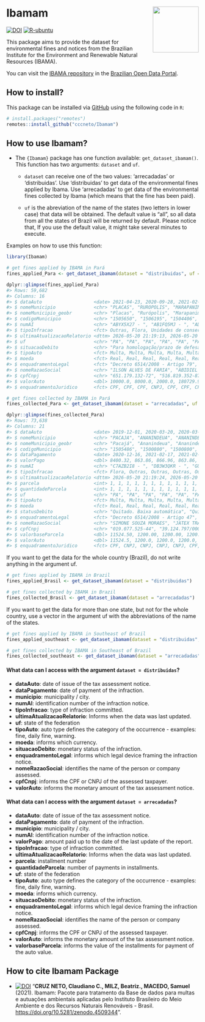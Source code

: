 
<!-- README.md is generated from README.Rmd. Please edit that file -->

# Ibamam <img src="man/figures/hexlogo.png" align="right" width = "120px"/>

<!-- badges: start -->

[![DOI](https://zenodo.org/badge/DOI/10.5281/zenodo.4509344.svg)](https://doi.org/10.5281/zenodo.4509344)
[![R-ubuntu](https://github.com/cccneto/Ibamam/actions/workflows/R-CMD-check-ubuntu.yaml/badge.svg)](https://github.com/cccneto/Ibamam/actions/workflows/R-CMD-check-ubuntu.yaml)
<!-- badges: end -->

This package aims to provide the dataset for environmental fines and
notices from the Brazilian Institute for the Environment and Renewable
Natural Resources (IBAMA).

You can visit the [IBAMA
repository](https://dados.gov.br/organization/instituto-brasileiro-do-meio-ambiente-e-dos-recursos-naturais-renovaveis-ibama)
in the [Brazilian Open Data Portal](https://dados.gov.br/).

## How to install?

This package can be installed via [GitHub](https://github.com/) using
the following code in `R`:

``` r
# install.packages("remotes")
remotes::install_github("cccneto/Ibamam")
```

## How to use **Ibamam**?

-   The `{Ibamam}` package has one function available:
    `get_dataset_ibamam()`. This function has two arguments: `dataset`
    and `uf`.

    -   `dataset` can receive one of the two values: ‘arrecadadas’ or
        ‘distribuidas’. Use ‘distribuidas’ to get data of the
        environmental fines applied by Ibama. Use ‘arrecadadas’ to get
        data of the environmental fines collected by Ibama (which means
        that the fine has been paid).

    -   `uf` is the abreviation of the name of the states (two letters
        in lower case) that data will be obtained. The default value is
        “all”, so all data from all the states of Brazil will be
        returned by default. Please notice that, If you use the default
        value, it might take several minutes to execute.

Examples on how to use this function:

``` r
library(Ibamam)

# get fines applied by IBAMA in Pará
fines_applied_Para <- get_dataset_ibamam(dataset = "distribuidas", uf = "PA")

dplyr::glimpse(fines_applied_Para)
#> Rows: 59,682
#> Columns: 16
#> $ dataAuto                   <date> 2021-04-23, 2020-09-28, 2021-02-10, 2020-0…
#> $ nomeMunicipio              <chr> "PLACAS", "RUROPOLIS", "MARAPANIM", "PRAINH…
#> $ nomeMunicipio_geobr        <chr> "Placas", "Rurópolis", "Marapanim", "Prainh…
#> $ codigoMunicipio            <chr> "1505650", "1506195", "1504406", "1506005",…
#> $ numAI                      <chr> "ABYX5X27 - ", "AB1FQ5MJ - ", "AD6DF079 - "…
#> $ tipoInfracao               <fct> Outras, Flora, Unidades de conservação, Flo…
#> $ ultimaAtualizacaoRelatorio <dttm> 2026-05-20 21:19:13, 2026-05-20 21:19:13, …
#> $ uf                         <chr> "PA", "PA", "PA", "PA", "PA", "PA", "PA", "…
#> $ situacaoDebito             <chr> "Para homologação/prazo de defesa", "Para h…
#> $ tipoAuto                   <fct> Multa, Multa, Multa, Multa, Multa, Multa, M…
#> $ moeda                      <fct> Real, Real, Real, Real, Real, Real, Real, R…
#> $ enquadramentoLegal         <fct> "Decreto 6514/2008 - Artigo 79", "Decreto 6…
#> $ nomeRazaoSocial            <chr> "ILSON ALVES DE FARIA", "ABIDIEL CELESTINO …
#> $ cpfCnpj                    <chr> "651.179.132-72", "516.819.352-87", "667.55…
#> $ valorAuto                  <dbl> 10000.0, 8000.0, 2000.0, 180729.9, 2015000.…
#> $ enquadramentoJuridico      <fct> CPF, CPF, CPF, CNPJ, CPF, CPF, CPF, CNPJ, C…

# get fines collected by IBAMA in Pará
fines_collected_Para <- get_dataset_ibamam(dataset = "arrecadadas", uf = "PA")

dplyr::glimpse(fines_collected_Para)
#> Rows: 73,638
#> Columns: 21
#> $ dataAuto                   <date> 2019-12-01, 2020-03-20, 2020-03-10, 2020-0…
#> $ nomeMunicipio              <chr> "PACAJA", "ANANINDEUA", "ANANINDEUA", "ANAN…
#> $ nomeMunicipio_geobr        <chr> "Pacajá", "Ananindeua", "Ananindeua", "Anan…
#> $ codigoMunicipio            <chr> "1505486", "1500800", "1500800", "1500800",…
#> $ dataPagamento              <date> 2020-12-16, 2021-02-17, 2021-02-22, 2021-0…
#> $ valorPago                  <dbl> 8400.32, 863.86, 866.96, 863.86, 863.86, 10…
#> $ numAI                      <chr> "C7AZB2I8 - ", "DB3W3QKR - ", "GUN4XIPO - "…
#> $ tipoInfracao               <fct> Flora, Outras, Outras, Outras, Outras, Flor…
#> $ ultimaAtualizacaoRelatorio <dttm> 2026-05-20 21:19:24, 2026-05-20 21:19:24, …
#> $ parcela                    <int> 1, 1, 1, 1, 1, 1, 1, 1, 1, 1, 1, 1, 1, 2, 3…
#> $ quantidadeParcela          <int> 1, 1, 1, 1, 1, 1, 1, 1, 1, 1, 1, 1, 30, 30,…
#> $ uf                         <chr> "PA", "PA", "PA", "PA", "PA", "PA", "PA", "…
#> $ tipoAuto                   <fct> Multa, Multa, Multa, Multa, Multa, Multa, M…
#> $ moeda                      <fct> Real, Real, Real, Real, Real, Real, Real, R…
#> $ statusDebito               <chr> "Quitado. Baixa automática", "Quitado. Baix…
#> $ enquadramentoLegal         <fct> "Decreto 6514/2008 - Artigo 47", "Decreto 6…
#> $ nomeRazaoSocial            <chr> "SIMONE SOUZA MORAES", "JATEX TRANSPORTES L…
#> $ cpfCnpj                    <chr> "019.077.525-44", "39.124.797/0004-17", "43…
#> $ valorbaseParcela           <dbl> 11524.50, 1200.00, 1200.00, 1200.00, 1200.0…
#> $ valorAuto                  <dbl> 11524.5, 1200.0, 1200.0, 1200.0, 1200.0, 15…
#> $ enquadramentoJuridico      <fct> CPF, CNPJ, CNPJ, CNPJ, CNPJ, CPF, CNPJ, CNP…
```

If you want to get the data for the whole country (Brazil), do not write
anything in the argument uf.

``` r
# get fines applied by IBAMA in Brazil
fines_applied_Brasil <- get_dataset_ibamam(dataset = "distribuidas")

# get fines collected by IBAMA in Brazil
fines_collected_Brasil <- get_dataset_ibamam(dataset = "arrecadadas")
```

If you want to get the data for more than one state, but not for the
whole country, use a vector in the argument uf with the abbreviations of
the name of the states.

``` r
# get fines applied by IBAMA in Southeast of Brazil
fines_applied_southeast <- get_dataset_ibamam(dataset = "distribuidas", uf = c("SP", "RJ", "ES", "MG"))

# get fines collected by IBAMA in Southeast of Brazil
fines_collected_southeast <- get_dataset_ibamam(dataset = "arrecadadas", uf = c("SP", "RJ", "ES", "MG"))
```

#### What data can I access with the argument `dataset = distribuidas`?

-   **dataAuto**: date of issue of the tax assessment notice.
-   **dataPagamento**: date of payment of the infraction.
-   **municipio**: municipality / city.
-   **numAI**: identification number of the infraction notice.
-   **tipoInfracao**: type of infraction committed.
-   **ultimaAtualizacaoRelatorio**: Informs when the data was last
    updated.
-   **uf**: state of the federation
-   **tipoAuto**: auto type defines the category of the occurrence -
    examples: fine, daily fine, warning.
-   **moeda**: informs which currency.
-   **situacaoDebito**: monetary status of the infraction.
-   **enquadramentoLegal**: informs which legal device framing the
    infraction notice.
-   **nomeRazaoSocial**: identifies the name of the person or company
    assessed.
-   **cpfCnpj**: informs the CPF or CNPJ of the assessed taxpayer.
-   **valorAuto**: informs the monetary amount of the tax assessment
    notice.

#### What data can I access with the argument `dataset = arrecadadas`?

-   **dataAuto**: date of issue of the tax assessment notice.
-   **dataPagamento**: date of payment of the infraction.
-   **municipio**: municipality / city.
-   **numAI**: identification number of the infraction notice.
-   **valorPago**: amount paid up to the date of the last update of the
    report.
-   **tipoInfracao**: type of infraction committed.
-   **ultimaAtualizacaoRelatorio**: Informs when the data was last
    updated.
-   **parcela**: installment number
-   **quantidadeParcela**: number of payments in installments.
-   **uf**: state of the federation
-   **tipoAuto**: auto type defines the category of the occurrence -
    examples: fine, daily fine, warning.
-   **moeda**: informs which currency.
-   **situacaoDebito**: monetary status of the infraction.
-   **enquadramentoLegal**: informs which legal device framing the
    infraction notice.
-   **nomeRazaoSocial**: identifies the name of the person or company
    assessed.
-   **cpfCnpj**: informs the CPF or CNPJ of the assessed taxpayer.
-   **valorAuto**: informs the monetary amount of the tax assessment
    notice.
-   **valorbaseParcela**: informs the value of the installments for
    payment of the auto value.

## How to cite Ibamam Package

-   [![DOI](https://zenodo.org/badge/DOI/10.5281/zenodo.4509344.svg)](https://doi.org/10.5281/zenodo.4509344)
    “**CRUZ NETO, Claudiano C., MILZ, Beatriz., MACEDO, Samuel** (2021).
    Ibamam: Pacote para tratamento da Base de dados para multas e
    autuações ambientais aplicadas pelo Instituto Brasileiro do Meio
    Ambiente e dos Recursos Naturais Renováveis - Brasil.
    <https://doi.org/10.5281/zenodo.4509344>”.
